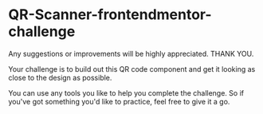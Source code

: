 # QR-Scanner-frontendmentor-challenge
Any suggestions or improvements will be highly appreciated. THANK YOU.

Your challenge is to build out this QR code component and get it looking as close to the design as possible.

You can use any tools you like to help you complete the challenge. So if you've got something you'd like to practice, feel free to give it a go.
